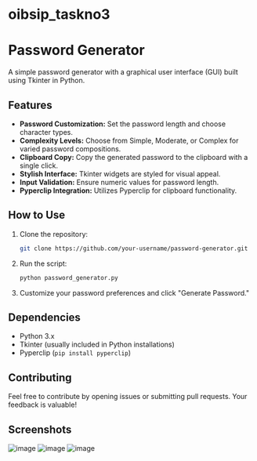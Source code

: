 # oibsip_taskno3
# Password Generator

A simple password generator with a graphical user interface (GUI) built using Tkinter in Python.

## Features

- **Password Customization:** Set the password length and choose character types.
- **Complexity Levels:** Choose from Simple, Moderate, or Complex for varied password compositions.
- **Clipboard Copy:** Copy the generated password to the clipboard with a single click.
- **Stylish Interface:** Tkinter widgets are styled for visual appeal.
- **Input Validation:** Ensure numeric values for password length.
- **Pyperclip Integration:** Utilizes Pyperclip for clipboard functionality.

## How to Use

1. Clone the repository:

    ```bash
    git clone https://github.com/your-username/password-generator.git
    ```

2. Run the script:

    ```bash
    python password_generator.py
    ```

3. Customize your password preferences and click "Generate Password."

## Dependencies

- Python 3.x
- Tkinter (usually included in Python installations)
- Pyperclip (`pip install pyperclip`)

## Contributing

Feel free to contribute by opening issues or submitting pull requests. Your feedback is valuable!

## Screenshots
![image](https://github.com/VEDAMNT/oibsip_taskno3/assets/99802920/0ca9b346-5a7c-43ea-bf66-a9be752181da)
![image](https://github.com/VEDAMNT/oibsip_taskno3/assets/99802920/00c12cc0-93bc-4577-8bc5-3ba9b19a231e)
![image](https://github.com/VEDAMNT/oibsip_taskno3/assets/99802920/e6ff3825-58ba-4110-9758-e7edee36f5b1)


